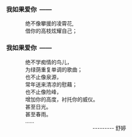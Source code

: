 ### 我如果爱你&nbsp;&nbsp;——  
&nbsp;&nbsp;&nbsp;&nbsp;&nbsp;&nbsp;&nbsp;&nbsp;&nbsp;&nbsp;&nbsp;&nbsp;&nbsp;绝不像攀援的凌霄花,  
&nbsp;&nbsp;&nbsp;&nbsp;&nbsp;&nbsp;&nbsp;&nbsp;&nbsp;&nbsp;&nbsp;&nbsp;&nbsp;借你的高枝炫耀自己；  
### 我如果爱你&nbsp;&nbsp;——  
&nbsp;&nbsp;&nbsp;&nbsp;&nbsp;&nbsp;&nbsp;&nbsp;&nbsp;&nbsp;&nbsp;&nbsp;&nbsp;绝不学痴情的鸟儿，  
&nbsp;&nbsp;&nbsp;&nbsp;&nbsp;&nbsp;&nbsp;&nbsp;&nbsp;&nbsp;&nbsp;&nbsp;&nbsp;为绿荫重复单调的歌曲；  
&nbsp;&nbsp;&nbsp;&nbsp;&nbsp;&nbsp;&nbsp;&nbsp;&nbsp;&nbsp;&nbsp;&nbsp;&nbsp;也不止像泉源，  
&nbsp;&nbsp;&nbsp;&nbsp;&nbsp;&nbsp;&nbsp;&nbsp;&nbsp;&nbsp;&nbsp;&nbsp;&nbsp;常年送来清凉的慰藉；  
&nbsp;&nbsp;&nbsp;&nbsp;&nbsp;&nbsp;&nbsp;&nbsp;&nbsp;&nbsp;&nbsp;&nbsp;&nbsp;也不止像险峰，  
&nbsp;&nbsp;&nbsp;&nbsp;&nbsp;&nbsp;&nbsp;&nbsp;&nbsp;&nbsp;&nbsp;&nbsp;&nbsp;增加你的高度，衬托你的威仪。  
&nbsp;&nbsp;&nbsp;&nbsp;&nbsp;&nbsp;&nbsp;&nbsp;&nbsp;&nbsp;&nbsp;&nbsp;&nbsp;甚至日光。  
&nbsp;&nbsp;&nbsp;&nbsp;&nbsp;&nbsp;&nbsp;&nbsp;&nbsp;&nbsp;&nbsp;&nbsp;&nbsp;甚至春雨。  
&nbsp;&nbsp;&nbsp;&nbsp;&nbsp;&nbsp;&nbsp;&nbsp;&nbsp;&nbsp;&nbsp;&nbsp;&nbsp;……  
&nbsp;&nbsp;&nbsp;&nbsp;&nbsp;&nbsp;&nbsp;&nbsp;&nbsp;&nbsp;&nbsp;&nbsp;&nbsp;&nbsp;&nbsp;&nbsp;&nbsp;&nbsp;&nbsp;&nbsp;&nbsp;&nbsp;&nbsp;&nbsp;&nbsp;&nbsp;&nbsp;&nbsp;&nbsp;&nbsp;&nbsp;&nbsp;&nbsp;&nbsp;&nbsp;&nbsp;&nbsp;&nbsp;&nbsp;&nbsp;&nbsp;&nbsp;&nbsp;&nbsp;&nbsp;&nbsp;&nbsp;&nbsp;&nbsp;&nbsp;&nbsp;&nbsp;&nbsp;&nbsp;&nbsp;&nbsp;&nbsp;&nbsp;&nbsp;--------- 舒婷